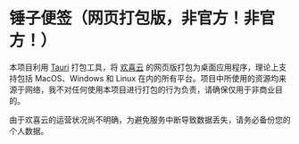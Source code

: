 # 锤子便签（网页打包版，非官方！非官方！）

本项目利用 [Tauri](https://tauri.app/) 打包工具，将 [欢喜云](https://yun.smartisan.com/) 的网页版打包为桌面应用程序，理论上支持包括 MacOS、Windows 和 Linux 在内的所有平台。项目中所使用的资源均来源于网络，我不对任何使用本项目进行打包的行为负责，请确保仅用于非商业目的。

由于欢喜云的运营状况尚不明确，为避免服务中断导致数据丢失，请务必备份您的个人数据。
